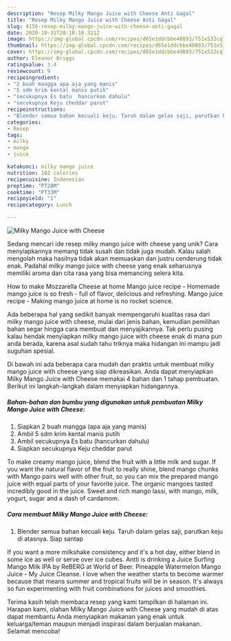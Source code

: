 ```yaml
---
description: "Resep Milky Mango Juice with Cheese Anti Gagal"
title: "Resep Milky Mango Juice with Cheese Anti Gagal"
slug: 4156-resep-milky-mango-juice-with-cheese-anti-gagal
date: 2020-10-31T20:18:18.321Z
image: https://img-global.cpcdn.com/recipes/d65e1ddcbbe40093/751x532cq70/milky-mango-juice-with-cheese-foto-resep-utama.jpg
thumbnail: https://img-global.cpcdn.com/recipes/d65e1ddcbbe40093/751x532cq70/milky-mango-juice-with-cheese-foto-resep-utama.jpg
cover: https://img-global.cpcdn.com/recipes/d65e1ddcbbe40093/751x532cq70/milky-mango-juice-with-cheese-foto-resep-utama.jpg
author: Eleanor Briggs
ratingvalue: 3.4
reviewcount: 9
recipeingredient:
- "2 buah mangga apa aja yang manis"
- "5 sdm krim kental manis putih"
- "secukupnya Es batu  hancurkan dahulu"
- "secukupnya Keju cheddar parut"
recipeinstructions:
- "Blender semua bahan kecuali keju. Taruh dalam gelas saji, parutkan keju di atasnya. Siap santap"
categories:
- Resep
tags:
- milky
- mango
- juice

katakunci: milky mango juice 
nutrition: 102 calories
recipecuisine: Indonesian
preptime: "PT28M"
cooktime: "PT33M"
recipeyield: "1"
recipecategory: Lunch

---
```



![Milky Mango Juice with Cheese](https://img-global.cpcdn.com/recipes/d65e1ddcbbe40093/751x532cq70/milky-mango-juice-with-cheese-foto-resep-utama.jpg)

Sedang mencari ide resep milky mango juice with cheese yang unik? Cara menyiapkannya memang tidak susah dan tidak juga mudah. Kalau salah mengolah maka hasilnya tidak akan memuaskan dan justru cenderung tidak enak. Padahal milky mango juice with cheese yang enak seharusnya memiliki aroma dan cita rasa yang bisa memancing selera kita.

How to make Mozzarella Cheese at home Mango juice recipe - Homemade mango juice is so fresh - full of flavor, delicious and refreshing. Mango juice recipe - Making mango juice at home is no rocket science.

Ada beberapa hal yang sedikit banyak mempengaruhi kualitas rasa dari milky mango juice with cheese, mulai dari jenis bahan, kemudian pemilihan bahan segar hingga cara membuat dan menyajikannya. Tak perlu pusing kalau hendak menyiapkan milky mango juice with cheese enak di mana pun anda berada, karena asal sudah tahu triknya maka hidangan ini mampu jadi suguhan spesial.


Di bawah ini ada beberapa cara mudah dan praktis untuk membuat milky mango juice with cheese yang siap dikreasikan. Anda dapat menyiapkan Milky Mango Juice with Cheese memakai 4 bahan dan 1 tahap pembuatan. Berikut ini langkah-langkah dalam menyiapkan hidangannya.

<!--inarticleads1-->

##### Bahan-bahan dan bumbu yang digunakan untuk pembuatan Milky Mango Juice with Cheese:

1. Siapkan 2 buah mangga (apa aja yang manis)
1. Ambil 5 sdm krim kental manis putih
1. Ambil secukupnya Es batu  (hancurkan dahulu)
1. Siapkan secukupnya Keju cheddar parut


To make creamy mango juice, blend the fruit with a little milk and sugar. If you want the natural flavor of the fruit to really shine, blend mango chunks with Mango pairs well with other fruit, so you can mix the prepared mango juice with equal parts of your favorite juice. The organic mangoes tasted incredibly good in the juice. Sweet and rich mango lassi, with mango, milk, yogurt, sugar and a dash of cardamom. 

<!--inarticleads2-->

##### Cara membuat Milky Mango Juice with Cheese:

1. Blender semua bahan kecuali keju. Taruh dalam gelas saji, parutkan keju di atasnya. Siap santap


If you want a more milkshake consistency and it&#39;s a hot day, either blend in some ice as well or serve over ice cubes. Antti is drinking a Juice Surfing Mango Milk IPA by ReBERG at World of Beer. Pineapple Watermelon Mango Juice - My Juice Cleanse. I love when the weather starts to become warmer because that means summer and tropical fruits will be in season. It&#39;s always so fun experimenting with fruit combinations for juices and smoothies. 

Terima kasih telah membaca resep yang kami tampilkan di halaman ini. Harapan kami, olahan Milky Mango Juice with Cheese yang mudah di atas dapat membantu Anda menyiapkan makanan yang enak untuk keluarga/teman maupun menjadi inspirasi dalam berjualan makanan. Selamat mencoba!
